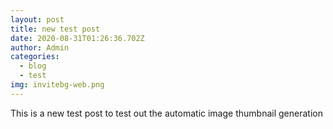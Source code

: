 ```yaml
---
layout: post
title: new test post
date: 2020-08-31T01:26:36.702Z
author: Admin
categories:
  - blog
  - test
img: invitebg-web.png
---
```

This is a new test post to test out the automatic image thumbnail generation